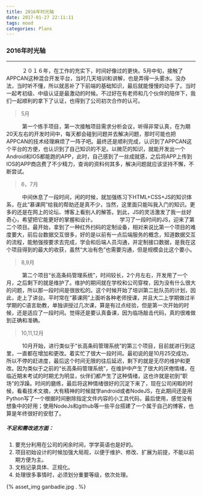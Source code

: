 ```yaml
---
title: 2016年时光轴
date: 2017-01-27 22:11:11
tags: mood
categories: Plans
---
```

### 2016年时光轴

---

　　　２０１６年，在工作的充实下，时间好像过的更快。5月中旬，接触了APPCAN这种混合开发平台，当时几天培训和讲解，也是弄得一头雾水。没办法，当时听不懂，所以就恶补了下前端的基础知识，最后就能慢慢的动手了。当时一起考初级、中级认证是最激动的时候。不过好在有老师和几个伙伴的陪伴下，我们一起顺利的拿下了认证，也得到了公司初次合作的认可。

<!-- more -->

>5月

　　　第一个练手项目，第一次接触项目需求分析会议，听得非常认真，在为期20天左右的开发时间中，每天都会碰到问题并去解决问题，那时可能也把APPCAN的技术经理麻烦了一阵子吧。最终还是顺利完成，认识到了APPCAN这个平台的方便，也认识到了自己知识的不足。以微茫的知识，就能开发出一个Android和IOS都能跑的APP，此时，自己感到了一丝成就感，之后将APP上传到IOS的APP商店费了不少精力，查询的资料何其多，解决问题就应该坚持不懈，不断尝试。
>6，7月

　　　中间休息了一段时间，闲的时候，就加强练习下HTML+CSS+JS的知识体系，在此“慕课网”给我的帮助还是真不少，当然，这里面只能叫我入门的知识。更多的还是在网上的论坛、博客上看别人的解答。到此，JS的灵活激发了我一丝好奇心，希望把它能更好的掌握和设计。
　
　　　学习了一段时间的JS，迎来了第二个项目。最开始，拿到了一种红外扫码的定制设备，相对来说比第一个项目的难度要大，前后台数据交互很多，好的是以前有一点后端服务的概念，知道数据交互的流程，能勉强按要求去完成，学会和后端人员沟通，并定制接口数据，是我在这个项目得到的最大的收获，虽然“大冶有色”也需要沟通，但是规模会比这个要小。
>8,9月

　　　第二个项目“长高条码管理系统”，时间较长，2个月左右，开发用了一个月，之后剩下的就是维护了。维护的期间就在学校和公司穿梭，因为没有什么很大的问题，所以那一段时间是很放松的。这个时候开始了培训第二批队员的计划，因此，走上了讲台。平时常在“慕课网”上面听各种老师授课，并且大二上学期做过半学期的C语言助教，单独讲授过几次课，算是有过点经验，但是第一次开始的时候，还是适应了一段时间。觉得还是要认真备课，因为临场敲击代码，真的很难做到正确和准确。
>10,11,12月

　　　10月开始，进行类似于“长高条码管理系统”的第三个项目，目前就进行到这里，一直都在增加和更改。着实忙了很大一段时间。最初说的是10月25交成功，所以不停的赶进度，最后这个时间无限的往后延迟，剩下的就是无尽的维护和更改。因为类似于之前的“长高条码管理系统”，在维护中产生了很大的厌倦情绪，在临近期末考试的时期尤为明显，伙伴们都产生了这种情绪，这也许就是初到“职场”的浮躁。时间的磨练，最后将这种情绪很好的沉淀下来了，现在公司闲暇的时候，看看技术文摘，大有精神的时候就学android或者NodeJS，在此期间还是用Python写了一个根据时间删除指定文件内容的小工具代码，最后使用，感觉没有想象中的好用；使用NodeJs和github等一些平台搭建了一个属于自己的博客，也算是年终很好的安慰了。
##### 不足和需改进方面：
1. 要充分利用在公司的闲余时间，学学英语也是好的。
2. 项目初始设计的时候加强大局观，以便于维护、修改、扩展为前提，不能以前期方便为主。
3. 文档记录具体、正规化。
4. 处理很多事情时，必须划分重要等级，依次处理。

{% asset_img ganbadie.jpg . %}